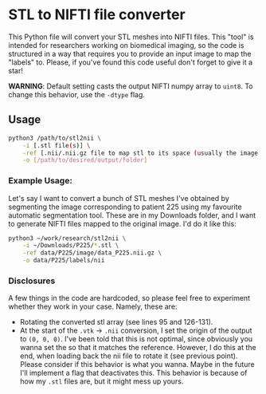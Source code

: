 # STL to NIFTI file converter

This Python file will convert your STL meshes into NIFTI files. This "tool" is intended for researchers working on biomedical imaging, so the code is structured in a way that requires you to provide an input image to map the "labels" to. Please, if you've found this code useful don't forget to give it a star!

**WARNING**: Default setting casts the output NIFTI numpy array to ```uint8```. To change this behavior, use the `-dtype` flag.

## Usage

```bash
python3 /path/to/stl2nii \
    -i [.stl file(s)] \
    -ref [.nii/.nii.gz file to map stl to its space (usually the image the stl comes from)] \
    -o [/path/to/desired/output/folder]
```

### Example Usage:

Let's say I want to convert a bunch of STL meshes I've obtained by segmenting the image corresponding to patient 225 using my favourite automatic segmentation tool. These are in my Downloads folder, and I want to generate NIFTI files mapped to the original image. I'd do it like this:

```bash
python3 ~/work/research/stl2nii \
    -i ~/Downloads/P225/*.stl \
    -ref data/P225/image/data_P225.nii.gz \
    -o data/P225/labels/nii
```

### Disclosures

A few things in the code are hardcoded, so please feel free to experiment whether they work in your case. Namely, these are:
- Rotating the converted stl array (see lines 95 and 126-131).
- At the start of the `.vtk` -> `.nii` conversion, I set the origin of the output to `(0, 0, 0)`. I've been told that this is not optimal, since obviously you wanna set the so that it matches the reference. However, I do this at the end, when loading back the nii file to rotate it (see previous point). Please consider if this behavior is what you wanna. Maybe in the future I'll implement a flag that deactivates this. This behavior is because of how my `.stl` files are, but it might mess up yours.